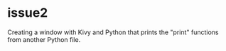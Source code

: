 # issue2
Creating a window with Kivy and Python that prints the "print" functions from another Python file.
